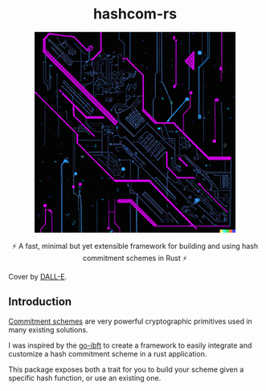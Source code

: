 # <h1 align="center"> hashcom-rs </h1>

<p align="center">
    <img src="https://github.com/quartz-technology/hashcom-rs/blob/main/.github/assets/COVER.PNG" width="400" alt="A DALL-E representation of a 
photo of a computer circuit in cyberpunk style with a dark theme">
</p>

<p align="center">
⚡️ A fast, minimal but yet extensible framework for building and using hash commitment schemes in Rust ⚡️
</p>

Cover by [DALL-E](https://openai.com/dall-e-2/).

## Introduction

[Commitment schemes](https://en.wikipedia.org/wiki/Commitment_scheme) are very powerful
cryptographic primitives used in many existing solutions.

I was inspired by the [go-ibft](https://github.com/0xPolygon/go-ibft) to create a framework to
easily integrate and customize a hash commitment scheme in a rust application.

This package exposes both a trait for you to build your scheme given a specific hash function, or
use an existing one.